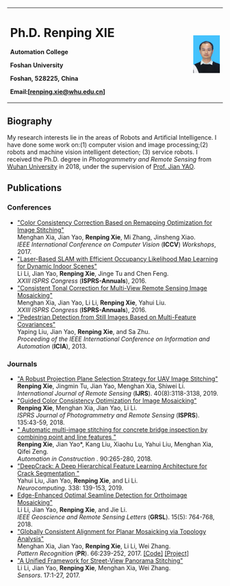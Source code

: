 <table border="0">
  <tr>
    <td width="85%">
      <h1>Ph.D. Renping XIE</h1>
      <p><b>Automation College</b></p>
      <p><b>Foshan University</b></p>
      <p><b>Foshan, 528225, China</b></p>
      <p><b>Email:[<a href="https://whu.edu.cn/">renping.xie@whu.edu.cn</a>]</b></p>
    </td>
    <td width="15%">
      <img src="/photo.jpg" width="100%">
    </td>
  </tr>
</table>

<h2>Biography</h2>
    My research interests lie in the areas of Robots and Artificial Intelligence. I have done some work on:(1) computer vision and image processing;(2) robots and machine vision intelligent detection; (3) service robots. I received the Ph.D. degree in <i>Photogrammetry and Remote Sensing</i> from <a href="http://en.whu.edu.cn/">Wuhan University</a> in 2018, under the supervision of <a href="http://cvrs.whu.edu.cn/">Prof. Jian YAO</a>.<br>

<h2>Publications</h2>
  <h3>Conferences</h3>
    <!--<li type="disc">2021 ddl: siggraph, cvpr, iccv</li>-->
  <ul>
    <li type="disc">	
	<a href="http://menghanxia.github.io/papers/2017_Color_Remapping_Optimization_iccvw.pdf">
	"Color Consistency Correction Based on Remapping Optimization for Image Stitching"</a><br>
	Menghan Xia, Jian Yao, <strong>Renping Xie</strong>, Mi Zhang, Jinsheng Xiao.<br>
    <i>IEEE International Conference on Computer Vision</i> (<strong>ICCV</strong>) <i>Workshops</i>, 2017.
	</li>
	<li type="disc">	
	<a href="http://menghanxia.github.io/papers/2017_Color_Remapping_Optimization_iccvw.pdf">
	"Laser-Based SLAM with Efficient Occupancy Likelihood Map Learning for Dynamic Indoor Scenes"</a><br>
	Li Li, Jian Yao, <strong>Renping Xie</strong>, Jinge Tu and Chen Feng.<br>
     <i>XXIII ISPRS Congress</i> (<strong>ISPRS-Annuals</strong>), 2016.
	</li>
	<li type="disc">
	<a href="http://menghanxia.github.io/papers/2016_Tonal_Correction_isprs_annual.pdf">
	"Consistent Tonal Correction for Multi-View Remote Sensing Image Mosaicking"</a><br>
	Menghan Xia, Jian Yao, Li Li, <strong>Renping Xie</strong>, Yahui Liu. <br>
    <i>XXIII ISPRS Congress</i> (<strong>ISPRS-Annuals</strong>), 2016.
	</li>
	<li type="disc">
	<a href="http://menghanxia.github.io/papers/2015_Fisheye_Rectification_cvpr.pdf">
	"Pedestrian Detection from Still Images Based on Multi-Feature Covariances"</a><br>
	Yaping Liu, Jian Yao, <strong>Renping Xie</strong>, and Sa Zhu.<br>
    <i>Proceeding of the IEEE International Conference on Information and Automation</i> (<strong>ICIA</strong>), 2013.
    </li>
  </ul>	

  <h3>Journals</h3>
  <ul>
	<!--<li type="disc">2021 ddl: ijcv, tip</li>-->
	<li type="disc">	
	<a href="http://menghanxia.github.io/papers/2019_Mosaicking_Plane_Selection_ijrs.pdf">
	"A Robust Projection Plane Selection Strategy for UAV Image Stitching"</a><br>
	<strong>Renping Xie</strong>, Jingmin Tu, Jian Yao, Menghan Xia, Shiwei Li.<br>
	<i>International Journal of Remote Sensing</i> (<strong>IJRS</strong>). 40(8):3118-3138, 2019.
    </li>
  	<li type="disc">
    <a href="http://menghanxia.github.io/papers/2018_Guided_Color_Correction_isprs.pdf">
	"Guided Color Consistency Optimization for Image Mosaicking"</a><br>
	<strong>Renping Xie</strong>, Menghan Xia, Jian Yao, Li Li.<br>
	<i>ISPRS Journal of Photogrammetry and Remote Sensing</i> (<strong>ISPRS</strong>). 135:43-59, 2018.
	</li>
    <li type="disc">
    <a href="http://menghanxia.github.io/papers/2019_Mosaicking_Plane_Selection_ijrs.pdf">
	" Automatic multi-image stitching for concrete bridge inspection by combining point and line features "</a><br>
	<strong>Renping Xie</strong>, Jian Yao*, Kang Liu, Xiaohu Lu, Yahui Liu, Menghan Xia, Qifei Zeng.<br>
	<i> Automation in Construction </i>. 90:265-280, 2018.
	</li>
	<li type="disc">
    <a href="http://menghanxia.github.io/papers/2019_RoadNet_Segmentation_tgrs.pdf">
	"DeepCrack: A Deep Hierarchical Feature Learning Architecture for Crack Segmentation "</a><br>
	Yahui Liu, Jian Yao, <strong>Renping Xie</strong>, and Li Li.<br>
	<i> Neurocomputing</i>. 338: 139-153, 2019.
	</li>
     <li type="disc">
    <a href="http://menghanxia.github.io/papers/2017_Dynamic_Seamline_mva.pdf">
	Edge-Enhanced Optimal Seamline Detection for Orthoimage Mosaicking"</a><br>
	Li Li, Jian Yao, <strong>Renping Xie</strong>, and Jie Li.<br>
	<i> IEEE Geoscience and Remote Sensing Letters</i> (<strong>GRSL</strong>). 15(5): 764-768, 2018.
	</li>
	<li type="disc">
    <a href="http://menghanxia.github.io/papers/2017_Planar_Alignment_pr.pdf">
	"Globally Consistent Alignment for Planar Mosaicking via Topology Analysis"</a><br>
	Menghan Xia, Jian Yao, <strong>Renping Xie</strong>, Li Li, Wei Zhang.<br>
	<i>Pattern Recognition</i> (<strong>PR</strong>). 66:239-252, 2017.
	<a href="https://github.com/MenghanXia/AutoStitching">[Code]</a>
	<a href="http://cvrs.whu.edu.cn/projects/PlanarMosaicking/">[Project]</a>
	</li>
	<li type="disc">
	<a href="http://menghanxia.github.io/papers/2017_Panorama_Stitching_sensors.pdf">
	"A Unified Framework for Street-View Panorama Stitching"</a><br>
	Li Li, Jian Yao, <strong>Renping Xie</strong>, Menghan Xia, Wei Zhang.<br>
    <i>Sensors</i>. 17:1-27, 2017.
	</li>
  </ul>	
